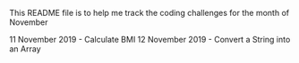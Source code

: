 This README file is to help me track the coding challenges for the month of November

11 November 2019 - Calculate BMI
12 November 2019 - Convert a String into an Array